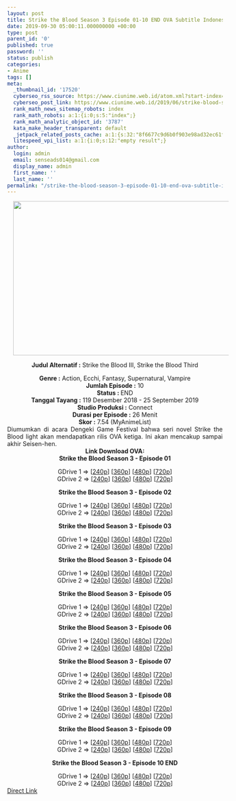 ```yaml
---
layout: post
title: Strike the Blood Season 3 Episode 01-10 END OVA Subtitle Indonesia
date: 2019-09-30 05:00:11.000000000 +00:00
type: post
parent_id: '0'
published: true
password: ''
status: publish
categories:
- Anime
tags: []
meta:
  _thumbnail_id: '17520'
  cyberseo_rss_source: https://www.ciunime.web.id/atom.xml?start-index=2851&max-results=150
  cyberseo_post_link: https://www.ciunime.web.id/2019/06/strike-blood-season-3-ova-subtitle.html
  rank_math_news_sitemap_robots: index
  rank_math_robots: a:1:{i:0;s:5:"index";}
  rank_math_analytic_object_id: '3787'
  kata_make_header_transparent: default
  _jetpack_related_posts_cache: a:1:{s:32:"8f6677c9d6b0f903e98ad32ec61f8deb";a:2:{s:7:"expires";i:1663461146;s:7:"payload";a:0:{}}}
  litespeed_vpi_list: a:1:{i:0;s:12:"empty result";}
author:
  login: admin
  email: senseads014@gmail.com
  display_name: admin
  first_name: ''
  last_name: ''
permalink: "/strike-the-blood-season-3-episode-01-10-end-ova-subtitle-indonesia/"
---
```

<div style="text-align: center;">
<div style="text-align: left;">
<div class="separator" style="clear: both; text-align: center;"><a href="https://2.bp.blogspot.com/-B24M3HR_j8c/XKGgegiFNBI/AAAAAAAAK_E/E010-ffWar0-hNrr2BUi1vYOwJ5kIcsKQCLcBGAs/s1600/Strike%2Bthe%2BBlood%2BSeason%2B3.jpg" imageanchor="1" style="margin-left: 1em; margin-right: 1em;"><img border="0" data-original-height="720" data-original-width="1280" height="360" src="{{ site.baseurl }}/assets/2019/09/Strike%2Bthe%2BBlood%2BSeason%2B3.jpg" width="640" /></a></div>
<p></div>
<p><b>Judul</b><b><b> Alternatif</b> :</b> Strike the Blood III, Strike the Blood Third</div>
<div style="text-align: center;"><b><b>Genre :</b></b> Action, Ecchi, Fantasy, Supernatural, Vampire</div>
<div style="text-align: center;"><b>Jumlah Episode :</b> 10<br /><b>Status : </b>END<br /><b>Tanggal Tayang :</b> 119 Desember 2018 - 25 September 2019<br /><b>Studio Produksi :</b> Connect<br /><b>Durasi per Episode :</b> 26 Menit</div>
<div style="text-align: center;"><b>Skor :</b> 7.54 (MyAnimeList)</div>
<div style="text-align: center;"></div>
<div style="text-align: justify;">Diumumkan di acara Dengeki Game Festival bahwa seri novel Strike the Blood light akan mendapatkan rilis OVA ketiga. Ini akan mencakup sampai akhir Seisen-hen.</div>
<div style="text-align: justify;"></div>
<div style="text-align: justify;"></div>
<div style="text-align: center;"><b>Link Download OVA:</b></div>
<div style="text-align: center;"><b>Strike the Blood Season 3 - Episode 01</b></p>
<div style="text-align: center;">GDrive 1 =&gt; [<a href="https://drive.google.com/file/d/1A6w-Mtu74Jcfjqa41fp8bf2JNJb4APhy/view" target="_blank" rel="noopener">240p</a>] [<a href="https://drive.google.com/file/d/1NgIvYg_Id1vBM8Sti2HMXcKsa2ymrtEG/view" target="_blank" rel="noopener">360p</a>] [<a href="https://drive.google.com/file/d/144BTzHvmK3WadFWt7M1pYA06rhN7z6Gw/view" target="_blank" rel="noopener">480p</a>] [<a href="https://drive.google.com/file/d/1nQn6ZZHoRvm1GRzaRtB3Q91zDzYXI3nl/view" target="_blank" rel="noopener">720p</a>]<br />GDrive 2 =&gt; [<a href="https://drive.google.com/file/d/1M1xO_KVcb0UglzT1FQR2tl6pK1qfOvxw/view" target="_blank" rel="noopener">240p</a>] [<a href="https://drive.google.com/file/d/1-dI2ExVHfsGrWZ0GNK3RYJIRXe7u8gCl/view" target="_blank" rel="noopener">360p</a>] [<a href="https://drive.google.com/file/d/1FJh1OZrbBwY2wCwkPoCDt5M4n-NzpkAA/view" target="_blank" rel="noopener">480p</a>] [<a href="https://drive.google.com/file/d/1dQUZwG3qEqOlBe7vfmS2-WZR_R4zh6q3/view" target="_blank" rel="noopener">720p</a>]</p>
<p><b>Strike the Blood Season 3 - Episode 02</b></p>
<p>GDrive 1 =&gt; [<a href="https://drive.google.com/file/d/1w5ivr_SEgBGWt1N-MzefeHTqzjnj3GX1/view" target="_blank" rel="noopener">240p</a>] [<a href="https://drive.google.com/file/d/14ESyVGbK0DueifK_X2V80AqkUVtXPqju/view" target="_blank" rel="noopener">360p</a>] [<a href="https://drive.google.com/file/d/1uoGb-N2UcZDnUhxtylkMCAeH7bK60z5z/view" target="_blank" rel="noopener">480p</a>] [<a href="https://drive.google.com/file/d/1ozy40aB8au8z-XrQhvhfApOr8lYYz9Lq/view" target="_blank" rel="noopener">720p</a>]<br />GDrive 2 =&gt; [<a href="https://drive.google.com/file/d/1QjkSmTBrLtd6wHpf1e6fNZisCERsk97E/view" target="_blank" rel="noopener">240p</a>] [<a href="https://drive.google.com/file/d/14Z9uPd1raiuz5dkqgvQfKT3AapzwuXc6/view" target="_blank" rel="noopener">360p</a>] [<a href="https://drive.google.com/file/d/1oBTNx_6IbWF43zI6gKTdoHuVpJd8sqt5/view" target="_blank" rel="noopener">480p</a>] [<a href="https://drive.google.com/file/d/14-i0Gd5bGTAOOoZX0thtKprUPpIl_vbT/view" target="_blank" rel="noopener">720p</a>]</p>
<p><b>Strike the Blood Season 3 - Episode 03</b></p>
<div style="text-align: center;">GDrive 1 =&gt; [<a href="https://drive.google.com/file/d/1ZSvgrXywVxD6HjmKu8v36QEoOZVw_7k_/view" target="_blank" rel="noopener">240p</a>] [<a href="https://drive.google.com/file/d/18ohPyRXBgJKO_pFnpPq_elAkXH8mWcJ0/view" target="_blank" rel="noopener">360p</a>] [<a href="https://drive.google.com/file/d/1ZvXLmz-fnK1aZxUN8mMFnNfXzMi66GtD/view" target="_blank" rel="noopener">480p</a>] [<a href="https://drive.google.com/file/d/1eCZlhjSI4CxF_HamEF8CfFP-5KEbXnEo/view" target="_blank" rel="noopener">720p</a>]<br />GDrive 2 =&gt; [<a href="https://drive.google.com/file/d/1G_bMMpXmO0jYohKDahrfhEEniCgZ8YcJ/view" target="_blank" rel="noopener">240p</a>] [<a href="https://drive.google.com/file/d/1G8PvG3WAuRdiBPVzfa2KwggwhC9SBXQ7/view" target="_blank" rel="noopener">360p</a>] [<a href="https://drive.google.com/file/d/1ZeyJzqZ9QLa4yWfJKZPNrexnMQf4z-BB/view" target="_blank" rel="noopener">480p</a>] [<a href="https://drive.google.com/file/d/1fhJhj4LCP0BzSyW4fnLNGFSToZHhw5D2/view" target="_blank" rel="noopener">720p</a>]</p>
<p><b>Strike the Blood Season 3 - Episode 04</b></p>
<div style="text-align: center;">GDrive 1 =&gt; [<a href="https://drive.google.com/file/d/1lJPc-YjbNIbRp0HfeICuLXDOAcBYIUz2/view" target="_blank" rel="noopener">240p</a>] [<a href="https://drive.google.com/file/d/1CjOPjiWSLFDwx2w9jxmMzI8ueeHOXn8f/view" target="_blank" rel="noopener">360p</a>] [<a href="https://drive.google.com/file/d/16UpUE5AXEMTubpjqJB9Typ9kCl-vgYsZ/view" target="_blank" rel="noopener">480p</a>] [<a href="https://drive.google.com/file/d/1ZDoj7mKaIrFvLkW1t2US_EO9nZ-ddyGc/view" target="_blank" rel="noopener">720p</a>]<br />GDrive 2 =&gt; [<a href="https://drive.google.com/file/d/1ExrMGnUw8E2rJbd4KsewERQw9kl75zAo/view" target="_blank" rel="noopener">240p</a>] [<a href="https://drive.google.com/file/d/1Ra2hw_FOT54o22XUlcNGGYNR246RUkYy/view" target="_blank" rel="noopener">360p</a>] [<a href="https://drive.google.com/file/d/1xGNfnCYxicfE8IawnKVi6Abl5Ku1vz2b/view" target="_blank" rel="noopener">480p</a>] [<a href="https://drive.google.com/file/d/1JmRrhqWqm-AXgb6blXpVIN17oMP7FHpT/view" target="_blank" rel="noopener">720p</a>]</p>
<p><b>Strike the Blood Season 3 - Episode 05</b></p>
<div style="text-align: center;">GDrive 1 =&gt; [<a href="https://drive.google.com/file/d/1wW3WHHb3VpfkNhyCSaZJ5fA8BFL4gnnC/view" target="_blank" rel="noopener">240p</a>] [<a href="https://drive.google.com/file/d/1dFrUlc2n1ywGP_7MrGvpVqsBJApZRQau/view" target="_blank" rel="noopener">360p</a>] [<a href="https://drive.google.com/file/d/1_lPyJ2Pzmu9JMFn-kW5v_fg_qVXNe8lb/view" target="_blank" rel="noopener">480p</a>] [<a href="https://drive.google.com/file/d/19ELzQdv4yMN01OZobQwVfrqBFau-bn4s/view" target="_blank" rel="noopener">720p</a>]<br />GDrive 2 =&gt; [<a href="https://drive.google.com/file/d/1fmU39V9peylXpRRwvZ-00KxRANwP9kJV/view" target="_blank" rel="noopener">240p</a>] [<a href="https://drive.google.com/file/d/198t-_Bexkzzk3eATJkClTRtIqSV0sUUr/view" target="_blank" rel="noopener">360p</a>] [<a href="https://drive.google.com/file/d/1NcMRvq3YwFwuW1aWL4WGoz0b7Ea06r3l/view" target="_blank" rel="noopener">480p</a>] [<a href="https://drive.google.com/file/d/1AC7TDxOLrdrLn-RvyubawZD1LaFCJPQ7/view" target="_blank" rel="noopener">720p</a>]</p>
<p><b>Strike the Blood Season 3 - Episode 06</b></p>
<div style="text-align: center;">GDrive 1 =&gt; [<a href="https://drive.google.com/file/d/1jpk0unPUmivrI6SUdpN6kV3zyHgVz0H7/view" target="_blank" rel="noopener">240p</a>] [<a href="https://drive.google.com/file/d/1iyhNppghTv1zrYsLIJ5S7dLJ2ZireMRu/view" target="_blank" rel="noopener">360p</a>] [<a href="https://drive.google.com/file/d/1v7ZKAsJgy_TWxPBpIpMg7b9ZJg38qAhb/view" target="_blank" rel="noopener">480p</a>] [<a href="https://drive.google.com/file/d/1qt2UaIHEzGNyQLQaHonc_BNm1S5fj0yx/view" target="_blank" rel="noopener">720p</a>]<br />GDrive 2 =&gt; [<a href="https://drive.google.com/file/d/1skQrmr5kwLCak0fKMlkuaVJqXWMsOjXt/view" target="_blank" rel="noopener">240p</a>] [<a href="https://drive.google.com/file/d/1ON4CrwhSlV9mK49Lw9XoNaUDqgnA7Q2q/view" target="_blank" rel="noopener">360p</a>] [<a href="https://drive.google.com/file/d/1O4wUbUUWQvt94ztzFvklAZIe0FRrpiWM/view" target="_blank" rel="noopener">480p</a>] [<a href="https://drive.google.com/file/d/1mUdDbHKdYghq3SvR-ynSpT_EpkkMvVF9/view" target="_blank" rel="noopener">720p</a>]</p>
<p><b>Strike the Blood Season 3 - Episode 07</b></p>
<div style="text-align: center;">GDrive 1 =&gt; [<a href="https://drive.google.com/file/d/1-LZy3eDdZAgJlulEP8PNRo3OW1IqFv46/view" target="_blank" rel="noopener">240p</a>] [<a href="https://drive.google.com/file/d/10ycyeIaxWhvMoKLYpI1cHmnGmFbZkvb6/view" target="_blank" rel="noopener">360p</a>] [<a href="https://drive.google.com/file/d/1PNX7idlhVc4X9Hm_BdN-b7MlYjUJknfo/view" target="_blank" rel="noopener">480p</a>] [<a href="https://drive.google.com/file/d/1O12aH4MbvfaOqSDVTekITo5ubK1df1xg/view" target="_blank" rel="noopener">720p</a>]<br />GDrive 2 =&gt; [<a href="https://drive.google.com/file/d/1Acklri9BHH81NZ_giN3l-et3BSTwsZ77/view" target="_blank" rel="noopener">240p</a>] [<a href="https://drive.google.com/file/d/1SvujkjK-RZi5M9Ywvu4xFX5R7YqP_uEK/view" target="_blank" rel="noopener">360p</a>] [<a href="https://drive.google.com/file/d/1e6XBn3iXYn7HjscY8jJSNxENNektP3_F/view" target="_blank" rel="noopener">480p</a>] [<a href="https://drive.google.com/file/d/1zJamwciuITSepp0c2ao72zJE3jtjKvNi/view" target="_blank" rel="noopener">720p</a>]</p>
<p><b>Strike the Blood Season 3 - Episode 08</b></p>
<div style="text-align: center;">GDrive 1 =&gt; [<a href="https://drive.google.com/file/d/1NUdz3B0BgGP68kv3ckF8Hf1AnvrdpY83/view" target="_blank" rel="noopener">240p</a>] [<a href="https://drive.google.com/file/d/12t8alp-WtaJTyeQ4Sdy6pPozdLVytmF3/view" target="_blank" rel="noopener">360p</a>] [<a href="https://drive.google.com/file/d/1Fu1yC06NYVphz28GCSCHMVU_9SUKD_Yi/view" target="_blank" rel="noopener">480p</a>] [<a href="https://drive.google.com/file/d/198lBf4U-lJu3UnR-vJXXb4NiWN6hPpG3/view" target="_blank" rel="noopener">720p</a>]<br />GDrive 2 =&gt; [<a href="https://drive.google.com/file/d/1c54T3oINzuX9E7VwQ5vte7V2tlJiVuox/view" target="_blank" rel="noopener">240p</a>] [<a href="https://drive.google.com/file/d/1t-a8kfYOuES7d0CD5YIUuvLGEMb5UOoE/view" target="_blank" rel="noopener">360p</a>] [<a href="https://drive.google.com/file/d/1PH3083dFaCeel0V7r-KyU4FFXMM_IvTy/view" target="_blank" rel="noopener">480p</a>] [<a href="https://drive.google.com/file/d/1h28GiapoYFngllAzgBDl-uKgfBBQjg2X/view" target="_blank" rel="noopener">720p</a>]</p>
<p><b>Strike the Blood Season 3 - Episode 09</b></p>
<div style="text-align: center;">GDrive 1 =&gt; [<a href="https://drive.google.com/uc?export=download&amp;id=17D6wtpTelrowJBzaEpytUn77g5FbVJaR" target="_blank" rel="noopener">240p</a>] [<a href="https://drive.google.com/uc?export=download&amp;id=1mz1RPdgIpsEVCBWEN5hrqltvcuIOM_jF" target="_blank" rel="noopener">360p</a>] [<a href="https://drive.google.com/uc?export=download&amp;id=1SpAzWqQmgAOmaOYWnnXXQNW4yy9svQ9a" target="_blank" rel="noopener">480p</a>] [<a href="https://drive.google.com/uc?export=download&amp;id=1LcfT4VvCHa9rlqK9qMfKEK2apdlPV78Y" target="_blank" rel="noopener">720p</a>]<br />GDrive 2 =&gt; [<a href="https://drive.google.com/uc?export=download&amp;id=17D6wtpTelrowJBzaEpytUn77g5FbVJaR" target="_blank" rel="noopener">240p</a>] [<a href="https://drive.google.com/uc?export=download&amp;id=1mz1RPdgIpsEVCBWEN5hrqltvcuIOM_jF" target="_blank" rel="noopener">360p</a>] [<a href="https://drive.google.com/uc?export=download&amp;id=1SpAzWqQmgAOmaOYWnnXXQNW4yy9svQ9a" target="_blank" rel="noopener">480p</a>] [<a href="https://drive.google.com/uc?export=download&amp;id=1LcfT4VvCHa9rlqK9qMfKEK2apdlPV78Y" target="_blank" rel="noopener">720p</a>]</p>
<p><b>Strike the Blood Season 3 - Episode 10 END</b></p>
<div style="text-align: center;">GDrive 1 =&gt; [<a href="https://drive.google.com/uc?export=download&amp;id=1Nq12vGyUYsWy84K-WyzVoIBSbLlRo4_S" target="_blank" rel="noopener">240p</a>] [<a href="https://drive.google.com/uc?export=download&amp;id=1M_weNNYDf54DmYmBGWPZD_OwZaVVycap" target="_blank" rel="noopener">360p</a>] [<a href="https://drive.google.com/uc?export=download&amp;id=1turzLjLTd2riVydTeYJbNDWcCqXBE9fw" target="_blank" rel="noopener">480p</a>] [<a href="https://drive.google.com/uc?export=download&amp;id=1YK8gShbbdqLjeZfb-rru6dzNiconRwuc" target="_blank" rel="noopener">720p</a>]<br />GDrive 2 =&gt; [<a href="https://drive.google.com/uc?export=download&amp;id=1Nq12vGyUYsWy84K-WyzVoIBSbLlRo4_S" target="_blank" rel="noopener">240p</a>] [<a href="https://drive.google.com/uc?export=download&amp;id=1M_weNNYDf54DmYmBGWPZD_OwZaVVycap" target="_blank" rel="noopener">360p</a>] [<a href="https://drive.google.com/uc?export=download&amp;id=1turzLjLTd2riVydTeYJbNDWcCqXBE9fw" target="_blank" rel="noopener">480p</a>] [<a href="https://drive.google.com/uc?export=download&amp;id=1YK8gShbbdqLjeZfb-rru6dzNiconRwuc" target="_blank" rel="noopener">720p</a>]</div>
</div>
</div>
</div>
</div>
</div>
</div>
</div>
</div>
</div>
<link rel="stylesheet" href="https://cdnjs.cloudflare.com/ajax/libs/font-awesome/4.7.0/css/font-awesome.min.css" />
<div class="divbtn"> <a href="https://handymansurrender.com/fihup8buzv?key=94550f7ce39444073321dde3b8782f97" class="btn"><i class="fa fa-download"></i> Direct Link</a> </div>
